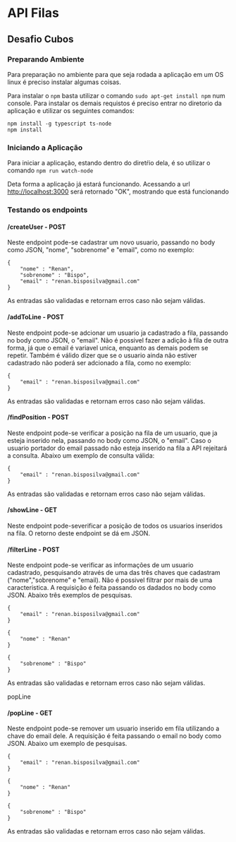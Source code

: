 # API Filas
## Desafio Cubos

### Preparando Ambiente

Para preparação no ambiente para que seja rodada a aplicação em um OS linux é preciso instalar algumas coisas.

Para instalar o `npm` basta utilizar o comando `sudo apt-get install npm` num console.
Para instalar os demais requistos é preciso entrar no diretorio da aplicação e utilizar os seguintes comandos:
```
npm install -g typescript ts-node
npm install
```

### Iniciando a Aplicação

Para iniciar a aplicação, estando dentro do diretŕio dela, é so utilizar o comando `npm run watch-node`

Deta forma a aplicação já estará funcionando. Acessando a url [http://localhost:3000](http://localhost:3000) será retornado "OK", mostrando que está funcionando

### Testando os endpoints

#### /createUser - POST

Neste endpoint pode-se cadastrar um novo usuario, passando no body como JSON, "nome", "sobrenome" e "email", como no exemplo:
```
{
	"nome" : "Renan",
	"sobrenome" : "Bispo",
	"email" : "renan.bisposilva@gmail.com"
}
```

As entradas são validadas e retornam erros caso não sejam válidas.

#### /addToLine - POST

Neste endpoint pode-se adcionar um usuario ja cadastrado a fila, passando no body como JSON, o "email". Não é possivel fazer a adição à fila de outra forma, já que o email é variavel unica, enquanto as demais podem se repetir. Também é válido dizer que se o usuario ainda não estiver cadastrado não poderá ser adcionado a fila, como no exemplo:
```
{
	"email" : "renan.bisposilva@gmail.com"
}
```

As entradas são validadas e retornam erros caso não sejam válidas.

#### /findPosition - POST

Neste endpoint pode-se verificar a posição na fila de um usuario, que ja esteja inserido nela, passando no body como JSON, o "email". Caso o usuario portador do email passado não esteja inserido na fila a API rejeitará a consulta. Abaixo um exemplo de consulta válida:
```
{
	"email" : "renan.bisposilva@gmail.com"
}
```

As entradas são validadas e retornam erros caso não sejam válidas.

#### /showLine - GET

Neste endpoint pode-severificar a posição de todos os usuarios inseridos na fila. O retorno deste endpoint se dá em JSON.

#### /filterLine - POST

Neste endpoint pode-se verificar as informações de um usuario cadastrado, pesquisando através de uma das três chaves que cadastram ("nome","sobrenome" e "email). Não é possivel filtrar por mais de uma caracteristica. A requisição é feita passando os dadados no body como JSON. Abaixo três exemplos de pesquisas.
```
{
	"email" : "renan.bisposilva@gmail.com"
}
```
```
{
	"nome" : "Renan"
}
```
```
{
	"sobrenome" : "Bispo"
}
```

As entradas são validadas e retornam erros caso não sejam válidas.

popLine
#### /popLine - GET

Neste endpoint pode-se remover um usuario inserido em fila utilizando a chave do email dele. A requisição é feita passando o email no body como JSON. Abaixo um exemplo de pesquisas.
```
{
	"email" : "renan.bisposilva@gmail.com"
}
```
```
{
	"nome" : "Renan"
}
```
```
{
	"sobrenome" : "Bispo"
}
```

As entradas são validadas e retornam erros caso não sejam válidas.
